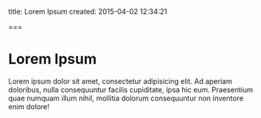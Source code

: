 title: Lorem Ipsum
created: 2015-04-02 12:34:21

===

# Lorem Ipsum

Lorem ipsum dolor sit amet, consectetur adipisicing elit. Ad aperiam doloribus, nulla consequuntur facilis cupiditate, ipsa hic eum. Praesentium quae numquam illum nihil, mollitia dolorum consequuntur non inventore enim dolore!
